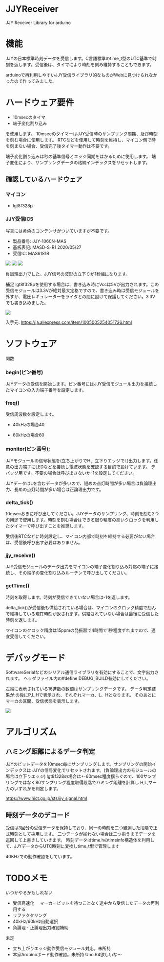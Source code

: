 # JJYReceiver

JJY Receiver Library for arduino





# 機能

JJYの日本標準時刻データを受信します。C言語標準のtime_t型のUTC基準で時刻を返します。受信後は、タイマにより時刻を刻み維持することもできます。



arduinoで再利用しやすいJJY受信ライブラリ的なものがWebに見つけられなかったので作ってみました。

# ハードウェア要件

- 10msecのタイマ
- 端子変化割り込み

を使用します。
10msecのタイマーはJJY受信時のサンプリング周期、及び時刻を刻む場合に使用します。
RTCなどを使用して時刻を維持し、マイコン側で時を刻まない場合、受信完了後タイマー動作は不要です。

端子変化割り込みは秒の基準信号とエッジ同期をはかるために使用します。
端子変化により、サンプリングデータの格納インデックスをリセットします。

## 確認しているハードウェア

### マイコン

- lgt8f328p

### JJY受信IC5

写真には黄色のコンデンサがついていますが不要です。

- 製品番号: JJY-1060N-MAS
- 基板表記: MASD-S-R1 2020/05/27
- 受信IC: MAS6181B

![](img/IMG_5775.jpeg)
![](img/IMG_5777.jpeg)
![](img/IMG_5776.jpeg)

負論理出力でした。JJY信号の波形の立下りが1秒幅になります。

補足
lgt8f328pを使用する場合は、書き込み時にVccは5Vが出力されます。この受信モジュールは3.3Vが絶対最大定格ですので、書き込み時は受信モジュールを外すか、電圧レギュレーターをライタとの間に設けて保護してください。3.3Vでも書き込めました。

![](img/IMG_5779.jpeg)

入手元:
https://ja.aliexpress.com/item/1005005254051736.html

# ソフトウェア

関数



### begin(ピン番号)

JJYデータの受信を開始します。ピン番号にはJJY受信モジュール出力を接続したマイコンの入力端子番号を設定します。



### freq()

受信周波数を設定します。

- 40kHzの場合40

- 60kHzの場合60
  
  

### monitor(ピン番号);

JJYモジュールの信号状態を(立ち上がりでH、立下りエッジでL)出力します。任意の出力端子にLEDなどを接続し電波状態を確認する目的で設けています。 デバッグ用です。不要の場合は呼び出さないか-1を設定してください。

JJYデータはLを含むデータが多いので、短めの点灯時間が多い場合は負論理出力、長めの点灯時間が多い場合は正論理出力です。



### delta_tick()

10msecおきに呼び出してください。JJYデータのサンプリング、時刻を刻む2つの用途で使用します。時刻を刻む場合はできる限り精度の高いクロックを利用したタイマーで呼び出すことを推奨します。

受信後RTCなどに時刻設定し、マイコン内部で時刻を維持する必要がない場合は、受信後呼び出す必要はありません。



### jjy_receive()

JJY受信モジュールのデータ出力をマイコンの端子変化割り込み対応の端子に接続し、その端子の変化割り込みルーチンで呼び出してください。



### getTime()

時刻を取得します。時刻が受信できていない場合は-1を返します。

delta_tick()が受信後も供給されている場合は、マイコンのクロック精度で刻んで維持している現在時刻が返されます。供給されていない場合は最後に受信した時刻を返します。



マイコンのクロック精度は15ppmの発振器で4時間で1秒程度ずれますので、適宜受信してください。



# デバッグモード

SoftwareSerialなどのシリアル通信ライブラリを有効にすることで、文字出力されます。
ヘッダファイル内の#define DEBUG_BUILD有効にしてください。

左端に表示されている16進数の数値はサンプリングデータです。
データ判定結果が:の後にP,L,Hで表示され、それぞれマーカ、L、Hとなります。
そのあとにマーカの区間、受信状態を表示します。

![](img/Debug1.png)

# アルゴリズム

## ハミング距離によるデータ判定

JJYのビットデータを10msec毎にサンプリングします。サンプリングの開始インデックスは
JJYの信号変化でリセットされます。(負論理出力のモジュールの場合は立下りエッジ)
lgt8f328の場合は+-60msec程度揺らぐので、100サンプリングではなく80サンプリング程度取得段階でハミング距離を計算し
H,L,マーカのいずれかを判定します。

https://www.nict.go.jp/sts/jjy_signal.html

## 時刻データのデコード

受信は3回分の受信データを保持しており、同一の時刻を二つ観測した段階で正式時刻として採用します。
二つデータが揃わない場合は二つ揃うまでデータを巡回して上書きしていきます。
時刻データはtime.hのtimeinfo構造体を利用して、JJYデータからUTC時刻に変換しtime_t型で管理します

40KHzでの動作確認をしています。

# TODOメモ

いつかやるかもしれない

- 受信高速化
  　マーカービットを待つことなく途中から受信したデータの再利用する
- リファクタリング
- 40kHz/60kHz自動選択
- 負論理・正論理出力確認補助

未定

- 立ち上がりエッジ動作受信モジュール対応。未所持
- 本家Arduinoボード動作確認。未所持 Uno R4欲しいな～